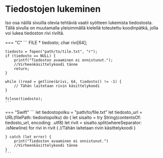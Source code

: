 # Tiedostojen lukeminen

Iso osa näillä sivuilla olevia tehtäviä vaatii syötteen lukemista tiedostosta. Tällä sivulla on muutamalla yleisimmällä kielellä toteutettu koodinpätkä, jolla voi lukea tiedoston rivi riviltä.


=== "C"
    ```
    FILE * tiedosto;
    char rivi[64];

    tiedosto = fopen("path/to/tile.txt", "r");
    if (tiedosto == NULL) {
        printf("Tiedoston avaaminen ei onnistunut.");
        //Virheenkäsittelykoodi tänne
        return;
    }

    while ((read = getline(&rivi, 64, tiedosto)) != -1) {
        // Tähän laitetaan rivin käsittelykoodi
    }

    fclose(tiedosto);
    ```

=== "Swift"
    ```
    let tiedostopolku = "path/to/file.txt"
    let tiedosto_url = URL(filePath: tiedostopolku)
    do {
        let sisalto = try String(contentsOf: tiedosto_url, encoding: .utf8)
        let rivit = sisalto.split(whereSeparator: \.isNewline)
        for rivi in rivit {
            //Tähän laitetaan rivin käsittelykoodi
        }
        
    } catch (let error) {
        print("Tiedoston avaaminen ei onnistunut.")
        //Virheenkäsittelykoodi tänne
    }
    ```
